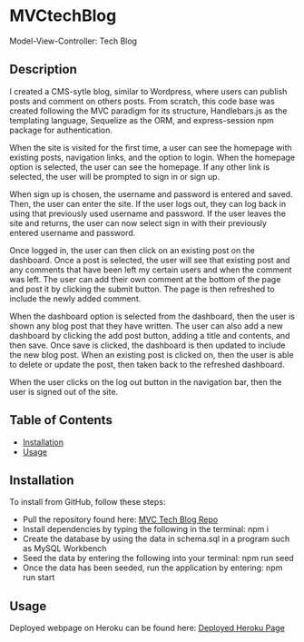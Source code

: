 # MVCtechBlog
Model-View-Controller: Tech Blog


## Description

I created a CMS-sytle blog, similar to Wordpress, where users can publish posts and comment on others posts. From scratch, this code base was created following the MVC paradigm for its structure, Handlebars.js as the templating language, Sequelize as the ORM, and express-session npm package for authentication. 

When the site is visited for the first time, a user can see the homepage with existing posts, navigation links, and the option to login. When the homepage option is selected, the user can see the homepage. If any other link is selected, the user will be prompted to sign in or sign up.

When sign up is chosen, the username and password is entered and saved. Then, the user can enter the site. If the user logs out, they can log back in using that previously used username and password. If the user leaves the site and returns, the user can now select sign in with their previously entered username and password. 

Once logged in, the user can then click on an existing post on the dashboard. Once a post is selected, the user will see that existing post and any comments that have been left my certain users and when the comment was left. The user can add their own comment at the bottom of the page and post it by clicking the submit button. The page is then refreshed to include the newly added comment.

When the dashboard option is selected from the dashboard, then the user is shown any blog post that they have written. The user can also add a new dashboard by clicking the add post button, adding a title and contents, and then save. Once save is clicked, the dashboard is then updated to include the new blog post. When an existing post is clicked on, then the user is able to delete or update the post, then taken back to the refreshed dashboard.

When the user clicks on the log out button in the navigation bar, then the user is signed out of the site.


## Table of Contents

* [Installation](#installation)
* [Usage](#usage)


## Installation

To install from GitHub, follow these steps:

* Pull the repository found here: [MVC Tech Blog Repo](https://github.com/JackieHodges/MVCtechBlog)
* Install dependencies by typing the following in the terminal: npm i
* Create the database by using the data in schema.sql in a program such as MySQL Workbench
* Seed the data by entering the following into your terminal: npm run seed
* Once the data has been seeded, run the application by entering: npm run start


## Usage

Deployed webpage on Heroku can be found here: [Deployed Heroku Page](https://sheltered-bayou-08162.herokuapp.com/login)


